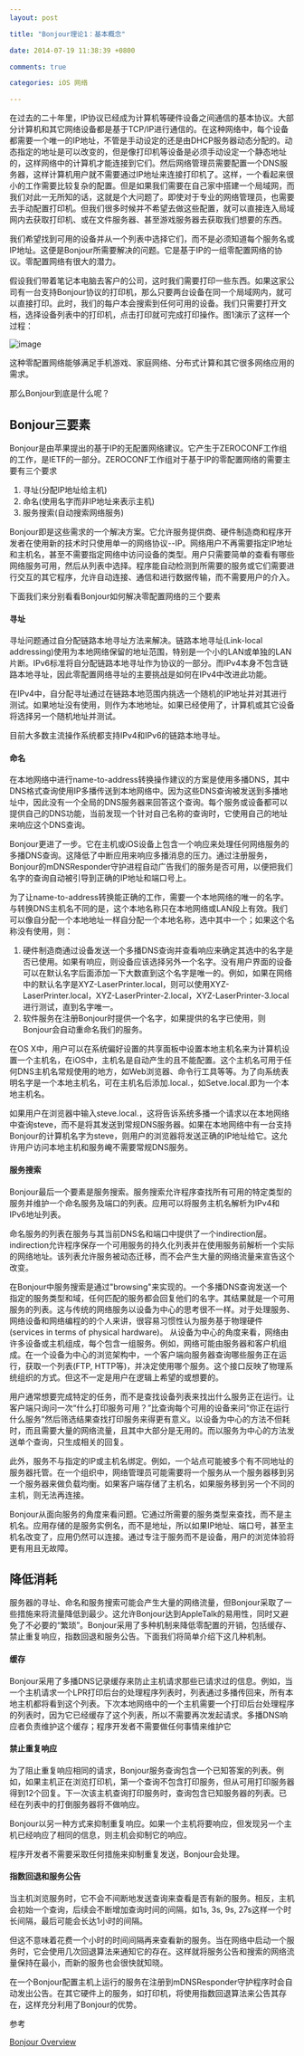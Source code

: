 ```yaml
---
layout: post

title: "Bonjour理论1：基本概念"

date: 2014-07-19 11:38:39 +0800

comments: true

categories: iOS 网络

---
```


在过去的二十年里，IP协议已经成为计算机等硬件设备之间通信的基本协议。大部分计算机和其它网络设备都是基于TCP/IP进行通信的。在这种网络中，每个设备都需要一个唯一的IP地址，不管是手动设定的还是由DHCP服务器动态分配的。动态指定的地址是可以改变的，但是像打印机等设备是必须手动设定一个静态地址的，这样网络中的计算机才能连接到它们。然后网络管理员需要配置一个DNS服务器，这样计算机用户就不需要通过IP地址来连接打印机了。这样，一个看起来很小的工作需要比较复杂的配置。但是如果我们需要在自己家中搭建一个局域网，而我们对此一无所知的话，这就是个大问题了。即使对于专业的网络管理员，也需要去手动配置打印机。但我们很多时候并不希望去做这些配置，就可以直接连入局域网内去获取打印机、或在文件服务器、甚至游戏服务器去获取我们想要的东西。

我们希望找到可用的设备并从一个列表中选择它们，而不是必须知道每个服务名或IP地址。这便是Bonjour所需要解决的问题。它是基于IP的一组零配置网络的协议。零配置网络有很大的潜力。

假设我们带着笔记本电脑去客户的公司，这时我们需要打印一些东西。如果这家公司有一台支持Bonjour协议的打印机，那么只要两台设备在同一个局域网内，就可以直接打印。此时，我们的每户本会搜索到任何可用的设备。我们只需要打开文档，选择设备列表中的打印机，点击打印就可完成打印操作。图1演示了这样一个过程：

![image](https://developer.apple.com/library/ios/documentation/Cocoa/Conceptual/NetServices/Art/about_01example_2x.png)

这种零配置网络能够满足手机游戏、家庭网络、分布式计算和其它很多网络应用的需求。

那么Bonjour到底是什么呢？

## Bonjour三要素

Bonjour是由苹果提出的基于IP的无配置网络建议。它产生于ZEROCONF工作组的工作，是IETF的一部分。ZEROCONF工作组对于基于IP的零配置网络的需要主要有三个要求

1. 寻址(分配IP地址给主机)
2. 命名(使用名字而非IP地址来表示主机)
3. 服务搜索(自动搜索网络服务)

Bonjour即是这些需求的一个解决方案。它允许服务提供商、硬件制造商和程序开发者在使用新的技术时只使用单一的网络协议--IP。网络用户不再需要指定IP地址和主机名，甚至不需要指定网络中访问设备的类型。用户只需要简单的查看有哪些网络服务可用，然后从列表中选择。程序能自动检测到所需要的服务或它们需要进行交互的其它程序，允许自动连接、通信和进行数据传输，而不需要用户的介入。

下面我们来分别看看Bonjour如何解决零配置网络的三个要素

#### 寻址
寻址问题通过自分配链路本地寻址方法来解决。链路本地寻址(Link-local addressing)使用为本地网络保留的地址范围，特别是一个小的LAN或单独的LAN片断。IPv6标准将自分配链路本地寻址作为协议的一部分。而IPv4本身不包含链路本地寻址，因此零配置网络寻址的主要挑战是如何在IPv4中改进此功能。

在IPv4中，自分配寻址通过在链路本地范围内挑选一个随机的IP地址并对其进行测试。如果地址没有使用，则作为本地地址。如果已经使用了，计算机或其它设备将选择另一个随机地址并测试。

目前大多数主流操作系统都支持IPv4和IPv6的链路本地寻址。

#### 命名

在本地网络中进行name-to-address转换操作建议的方案是使用多播DNS，其中DNS格式查询使用IP多播传送到本地网络中。因为这些DNS查询被发送到多播地址中，因此没有一个全局的DNS服务器来回答这个查询。每个服务或设备都可以提供自己的DNS功能，当前发现一个针对自己名称的查询时，它使用自己的地址来响应这个DNS查询。

Bonjour更进了一步。它在主机或iOS设备上包含一个响应来处理任何网络服务的多播DNS查询。这降低了中断应用来响应多播消息的压力。通过注册服务，Bonjour的mDNSResponder守护进程自动广告我们的服务是否可用，以便把我们名字的查询自动被引导到正确的IP地址和端口号上。

为了让name-to-address转换能正确的工作，需要一个本地网络的唯一的名字。与转换DNS主机名不同的是，这个本地名称只在本地网络或LAN段上有效。我们可以像自分配一个本地地址一样自分配一个本地名称，选中其中一个；如果这个名称没有使用，则：

1. 硬件制造商通过设备发送一个多播DNS查询并查看响应来确定其选中的名字是否已使用。如果有响应，则设备应该选择另外一个名字。没有用户界面的设备可以在默认名字后面添加一下大数直到这个名字是唯一的。例如，如果在网络中的默认名字是XYZ-LaserPrinter.local，则可以使用XYZ-LaserPrinter.local，XYZ-LaserPrinter-2.local，XYZ-LaserPrinter-3.local进行测试，直到名字唯一。
2. 软件服务在注册Bonjour时提供一个名字，如果提供的名字已使用，则Bonjour会自动重命名我们的服务。

在OS X中，用户可以在系统偏好设置的共享面板中设置本地主机名来为计算机设置一个主机名，在iOS中，主机名是自动产生的且不能配置。这个主机名可用于任何DNS主机名常规使用的地方，如Web浏览器、命令行工具等等。为了向系统表明名字是一个本地主机名，可在主机名后添加.local.，如Setve.local.即为一个本地主机名。

如果用户在浏览器中输入steve.local.，这将告诉系统多播一个请求以在本地网络中查询steve，而不是将其发送到常规DNS服务器。如果在本地网络中有一台支持Bonjour的计算机名字为steve，则用户的浏览器将发送正确的IP地址给它。这允许用户访问本地主机和服务崦不需要常规DNS服务。

#### 服务搜索

Bonjour最后一个要素是服务搜索。服务搜索允许程序查找所有可用的特定类型的服务并维护一个命名服务及端口的列表。应用可以将服务主机名解析为IPv4和IPv6地址列表。

命名服务的列表在服务与其当前DNS名和端口中提供了一个indirection层。indirection允许程序保存一个可用服务的持久化列表并在使用服务前解析一个实际的网络地址。该列表允许服务被动态迁移，而不会产生大量的网络流量来宣告这个改变。

在Bonjour中服务搜索是通过"browsing"来实现的。一个多播DNS查询发送一个指定的服务类型和域，任何匹配的服务都会回复他们的名字。其结果就是一个可用服务的列表。这与传统的网络服务以设备为中心的思考很不一样。对于处理服务、网络设备和网络编程的的个人来讲，很容易习惯性认为服务基于物理硬件(services in terms of physical hardware)。
从设备为中心的角度来看，网络由许多设备或主机组成，每个包含一组服务。例如，网络可能由服务器和客户机组成。在一个设备为中心的浏览架构中，一个客户端向服务器查询哪些服务正在运行，获取一个列表(FTP, HTTP等)，并决定使用哪个服务。这个接口反映了物理系统组织的方式。但这不一定是用户在逻辑上希望的或想要的。

用户通常想要完成特定的任务，而不是查找设备列表来找出什么服务正在运行。让客户端只询问一次“什么打印服务可用？”比查询每个可用的设备来问“你正在运行什么服务”然后筛选结果查找打印服务来得更有意义。以设备为中心的方法不但耗时，而且需要大量的网络流量，且其中大部分是无用的。而以服务为中心的方法发送单个查询，只生成相关的回复。

此外，服务不与指定的IP或主机名绑定。例如，一个站点可能被多个有不同地址的服务器托管。在一个组织中，网络管理员可能需要将一个服务从一个服务器移到另一个服务器来做负载均衡。如果客户端存储了主机名，如果服务移到另一个不同的主机，则无法再连接。

Bonjour从面向服务的角度来看问题。它通过所需要的服务类型来查找，而不是主机名。应用存储的是服务实例名，而不是地址，所以如果IP地址、端口号，甚至主机名改变了，应用仍然可以连接。通过专注于服务而不是设备，用户的浏览体验将更有用且无故障。


## 降低消耗

服务器的寻址、命名和服务搜索可能会产生大量的网络流量，但Bonjour采取了一些措施来将流量降低到最少。这允许Bonjour达到AppleTalk的易用性，同时又避免了不必要的“繁琐”。Bonjour采用了多种机制来降低零配置的开销，包括缓存、禁止重复响应，指数回退和服务公告。下面我们将简单介绍下这几种机制。

#### 缓存
Bonjour采用了多播DNS记录缓存来防止主机请求那些已请求过的信息。例如，当一个主机请求一个LPR打印后台的处理程序列表时，列表通过多播传回来，所有本地主机都将看到这个列表。下次本地网络中的一个主机需要一个打印后台处理程序的列表时，因为它已经缓存了这个列表，所以不需要再次发起请求。多播DNS响应者负责维护这个缓存；程序开发者不需要做任何事情来维护它

#### 禁止重复响应
为了阻止重复响应相同的请求，Bonjour服务查询包含一个已知答案的列表。例如，如果主机正在浏览打印机，第一个查询不包含打印服务，但从可用打印服务器得到12个回复。下一次该主机查询打印服务时，查询包含已知服务器的列表。已经在列表中的打倒服务器将不做响应。

Bonjour以另一种方式来抑制重复响应。如果一个主机将要响应，但发现另一个主机已经响应了相同的信息，则主机会抑制它的响应。

程序开发者不需要采取任何措施来抑制重复发送，Bonjour会处理。

#### 指数回退和服务公告
当主机浏览服务时，它不会不间断地发送查询来查看是否有新的服务。相反，主机会初始一个查询，后续会不断增加查询时间的间隔，如1s, 3s, 9s, 27s这样一个时长间隔，最后可能会长达1小时的间隔。

但这不意味着花费一个小时的时间间隔再来查看新的服务。当在网络中启动一个服务时，它会使用几次回退算法来通知它的存在。这样就将服务公告和搜索的网络流量保持在最小，而新的服务也会很快就知晓。

在一个Bonjour配置主机上运行的服务在注册到mDNSResponder守护程序时会自动发出公告。在其它硬件上的服务，如打印机，将使用指数回退算法来公告其存在，这样充分利用了Bonjour的优势。

参考

[Bonjour Overview](https://developer.apple.com/library/ios/documentation/Cocoa/Conceptual/NetServices/Introduction.html)
